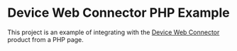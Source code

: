 # Device Web Connector PHP Example

This project is an example of integrating with the
[Device Web Connector](https://teaglu.com/products/device-web-connector) product from a PHP page.


